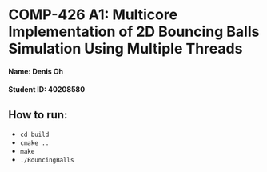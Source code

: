 # COMP-426 A1: Multicore Implementation of 2D Bouncing Balls Simulation Using Multiple Threads

#### Name: Denis Oh

#### Student ID: 40208580

## How to run:
- `cd build`
- `cmake ..`
- `make`
- `./BouncingBalls`

